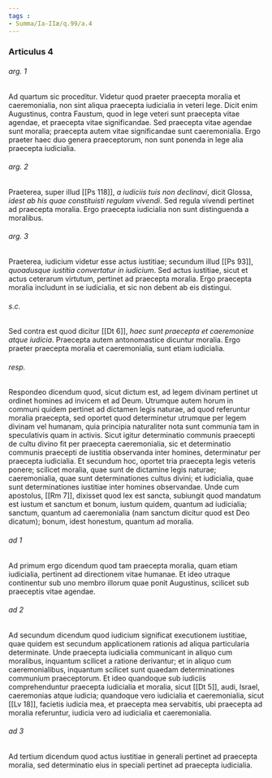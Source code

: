```yaml
---
tags : 
- Summa/Ia-IIæ/q.99/a.4
---
```


### Articulus 4

###### arg. 1
Ad quartum sic proceditur. Videtur quod praeter praecepta moralia et caeremonialia, non sint aliqua praecepta iudicialia in veteri lege. Dicit enim Augustinus, contra Faustum, quod in lege veteri sunt praecepta vitae agendae, et praecepta vitae significandae. Sed praecepta vitae agendae sunt moralia; praecepta autem vitae significandae sunt caeremonialia. Ergo praeter haec duo genera praeceptorum, non sunt ponenda in lege alia praecepta iudicialia.

###### arg. 2
Praeterea, super illud [[Ps 118]], *a iudiciis tuis non declinavi*, dicit Glossa, *idest ab his quae constituisti regulam vivendi*. Sed regula vivendi pertinet ad praecepta moralia. Ergo praecepta iudicialia non sunt distinguenda a moralibus.

###### arg. 3
Praeterea, iudicium videtur esse actus iustitiae; secundum illud [[Ps 93]], *quoadusque iustitia convertatur in iudicium*. Sed actus iustitiae, sicut et actus ceterarum virtutum, pertinet ad praecepta moralia. Ergo praecepta moralia includunt in se iudicialia, et sic non debent ab eis distingui.

###### s.c.
Sed contra est quod dicitur [[Dt 6]], *haec sunt praecepta et caeremoniae atque iudicia*. Praecepta autem antonomastice dicuntur moralia. Ergo praeter praecepta moralia et caeremonialia, sunt etiam iudicialia.

###### resp.
Respondeo dicendum quod, sicut dictum est, ad legem divinam pertinet ut ordinet homines ad invicem et ad Deum. Utrumque autem horum in communi quidem pertinet ad dictamen legis naturae, ad quod referuntur moralia praecepta, sed oportet quod determinetur utrumque per legem divinam vel humanam, quia principia naturaliter nota sunt communia tam in speculativis quam in activis. Sicut igitur determinatio communis praecepti de cultu divino fit per praecepta caeremonialia, sic et determinatio communis praecepti de iustitia observanda inter homines, determinatur per praecepta iudicialia. Et secundum hoc, oportet tria praecepta legis veteris ponere; scilicet moralia, quae sunt de dictamine legis naturae; caeremonialia, quae sunt determinationes cultus divini; et iudicialia, quae sunt determinationes iustitiae inter homines observandae. Unde cum apostolus, [[Rm 7]], dixisset quod lex est sancta, subiungit quod mandatum est iustum et sanctum et bonum, iustum quidem, quantum ad iudicialia; sanctum, quantum ad caeremonialia (nam sanctum dicitur quod est Deo dicatum); bonum, idest honestum, quantum ad moralia.

###### ad 1
Ad primum ergo dicendum quod tam praecepta moralia, quam etiam iudicialia, pertinent ad directionem vitae humanae. Et ideo utraque continentur sub uno membro illorum quae ponit Augustinus, scilicet sub praeceptis vitae agendae.

###### ad 2
Ad secundum dicendum quod iudicium significat executionem iustitiae, quae quidem est secundum applicationem rationis ad aliqua particularia determinate. Unde praecepta iudicialia communicant in aliquo cum moralibus, inquantum scilicet a ratione derivantur; et in aliquo cum caeremonialibus, inquantum scilicet sunt quaedam determinationes communium praeceptorum. Et ideo quandoque sub iudiciis comprehenduntur praecepta iudicialia et moralia, sicut [[Dt 5]], audi, Israel, caeremonias atque iudicia; quandoque vero iudicialia et caeremonialia, sicut [[Lv 18]], facietis iudicia mea, et praecepta mea servabitis, ubi praecepta ad moralia referuntur, iudicia vero ad iudicialia et caeremonialia.

###### ad 3
Ad tertium dicendum quod actus iustitiae in generali pertinet ad praecepta moralia, sed determinatio eius in speciali pertinet ad praecepta iudicialia.

